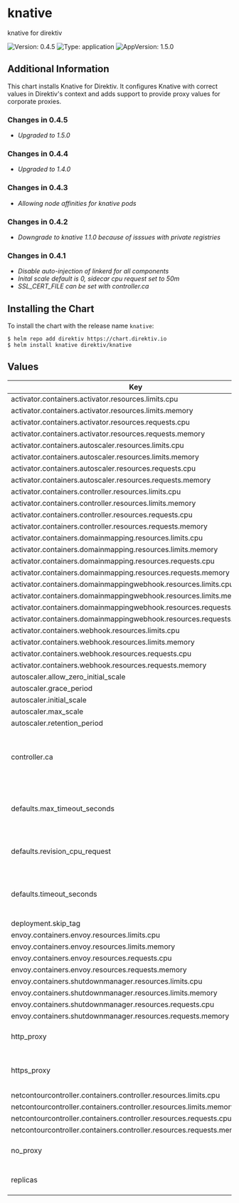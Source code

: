 # knative

knative for direktiv

![Version: 0.4.5](https://img.shields.io/badge/Version-0.4.5-informational?style=flat-square) ![Type: application](https://img.shields.io/badge/Type-application-informational?style=flat-square) ![AppVersion: 1.5.0](https://img.shields.io/badge/AppVersion-1.5.0-informational?style=flat-square)

## Additional Information

This chart installs Knative for Direktiv. It configures Knative with correct values in Direktiv's context and adds
 support to provide proxy values for corporate proxies.

### Changes in 0.4.5

- *Upgraded to 1.5.0*

### Changes in 0.4.4

- *Upgraded to 1.4.0*

### Changes in 0.4.3

- *Allowing node affinities for knative pods*

### Changes in 0.4.2

- *Downgrade to knative 1.1.0 because of isssues with private registries*

### Changes in 0.4.1

- *Disable auto-injection of linkerd for all components*
- *Inital scale default is 0, sidecar cpu request set to 50m*
- *SSL_CERT_FILE can be set with controller.ca*

## Installing the Chart

To install the chart with the release name `knative`:

```console
$ helm repo add direktiv https://chart.direktiv.io
$ helm install knative direktiv/knative
```

## Values

| Key | Type | Default | Description |
|-----|------|---------|-------------|
| activator.containers.activator.resources.limits.cpu | string | `"1"` |  |
| activator.containers.activator.resources.limits.memory | string | `"600Mi"` |  |
| activator.containers.activator.resources.requests.cpu | string | `"300m"` |  |
| activator.containers.activator.resources.requests.memory | string | `"60Mi"` |  |
| activator.containers.autoscaler.resources.limits.cpu | string | `"1"` |  |
| activator.containers.autoscaler.resources.limits.memory | string | `"1000Mi"` |  |
| activator.containers.autoscaler.resources.requests.cpu | string | `"100m"` |  |
| activator.containers.autoscaler.resources.requests.memory | string | `"100Mi"` |  |
| activator.containers.controller.resources.limits.cpu | string | `"1"` |  |
| activator.containers.controller.resources.limits.memory | string | `"1000Mi"` |  |
| activator.containers.controller.resources.requests.cpu | string | `"100m"` |  |
| activator.containers.controller.resources.requests.memory | string | `"100Mi"` |  |
| activator.containers.domainmapping.resources.limits.cpu | string | `"300m"` |  |
| activator.containers.domainmapping.resources.limits.memory | string | `"400Mi"` |  |
| activator.containers.domainmapping.resources.requests.cpu | string | `"30m"` |  |
| activator.containers.domainmapping.resources.requests.memory | string | `"40Mi"` |  |
| activator.containers.domainmappingwebhook.resources.limits.cpu | string | `"500m"` |  |
| activator.containers.domainmappingwebhook.resources.limits.memory | string | `"500Mi"` |  |
| activator.containers.domainmappingwebhook.resources.requests.cpu | string | `"100m"` |  |
| activator.containers.domainmappingwebhook.resources.requests.memory | string | `"100Mi"` |  |
| activator.containers.webhook.resources.limits.cpu | string | `"500m"` |  |
| activator.containers.webhook.resources.limits.memory | string | `"500Mi"` |  |
| activator.containers.webhook.resources.requests.cpu | string | `"100m"` |  |
| activator.containers.webhook.resources.requests.memory | string | `"100Mi"` |  |
| autoscaler.allow_zero_initial_scale | string | `"true"` |  |
| autoscaler.grace_period | string | `"120s"` |  |
| autoscaler.initial_scale | string | `"0"` |  |
| autoscaler.max_scale | string | `"5"` |  |
| autoscaler.retention_period | string | `"120s"` |  |
| controller.ca | string | `"none"` | CA certifcate for self-signed certificate registries |
| defaults.max_timeout_seconds | string | `"7200"` | maximum timeout for knative functions in seconds |
| defaults.revision_cpu_request | string | `"50m"` | cpu requests for direktiv sidecar |
| defaults.timeout_seconds | string | `"900"` | default timeout for knative functions in seconds |
| deployment.skip_tag | string | `"kind.local,ko.local,dev.local,localhost:5000,localhost:31212"` |  |
| envoy.containers.envoy.resources.limits.cpu | string | `"500m"` |  |
| envoy.containers.envoy.resources.limits.memory | string | `"500Mi"` |  |
| envoy.containers.envoy.resources.requests.cpu | string | `"200m"` |  |
| envoy.containers.envoy.resources.requests.memory | string | `"200Mi"` |  |
| envoy.containers.shutdownmanager.resources.limits.cpu | string | `"400m"` |  |
| envoy.containers.shutdownmanager.resources.limits.memory | string | `"400Mi"` |  |
| envoy.containers.shutdownmanager.resources.requests.cpu | string | `"40m"` |  |
| envoy.containers.shutdownmanager.resources.requests.memory | string | `"40Mi"` |  |
| http_proxy | string | `""` | HTTP proxy information for knative |
| https_proxy | string | `""` | HTTPS proxy information for knative |
| netcontourcontroller.containers.controller.resources.limits.cpu | string | `"400m"` |  |
| netcontourcontroller.containers.controller.resources.limits.memory | string | `"400Mi"` |  |
| netcontourcontroller.containers.controller.resources.requests.cpu | string | `"40m"` |  |
| netcontourcontroller.containers.controller.resources.requests.memory | string | `"400Mi"` |  |
| no_proxy | string | `"localhost,127.0.0.1,10.0.0.0/8,.svc,.cluster.local"` | No proxy information for knative |
| replicas | int | `1` | Replicas for knative components |

